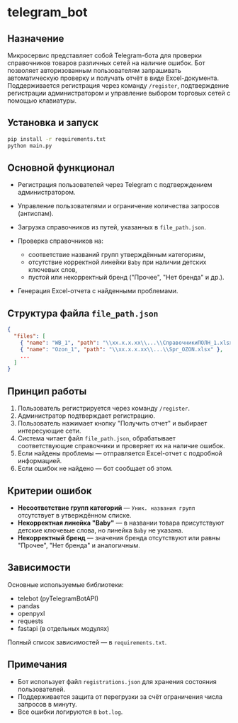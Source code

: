 # telegram\_bot

## Назначение

Микросервис представляет собой Telegram-бота для проверки справочников товаров различных сетей на наличие ошибок. Бот позволяет авторизованным пользователям запрашивать автоматическую проверку и получать отчёт в виде Excel-документа. Поддерживается регистрация через команду `/register`, подтверждение регистрации администратором и управление выбором торговых сетей с помощью клавиатуры.

## Установка и запуск

```bash
pip install -r requirements.txt
python main.py
```

## Основной функционал

* Регистрация пользователей через Telegram с подтверждением администратором.
* Управление пользователями и ограничение количества запросов (антиспам).
* Загрузка справочников из путей, указанных в `file_path.json`.
* Проверка справочников на:

  * соответствие названий групп утверждённым категориям,
  * отсутствие корректной линейки `Baby` при наличии детских ключевых слов,
  * пустой или некорректный бренд ("Прочее", "Нет бренда" и др.).
* Генерация Excel-отчета с найденными проблемами.

## Структура файла `file_path.json`

```json
{
  "files": [
    { "name": "WB_1", "path": "\\xx.x.x.xx\\...\\СправочникиПОЛН_1.xlsx" },
    { "name": "Ozon_1", "path": "\\xx.x.x.xx\\...\\Spr_OZON.xlsx" },
    ...
  ]
}
```

## Принцип работы

1. Пользователь регистрируется через команду `/register`.
2. Администратор подтверждает регистрацию.
3. Пользователь нажимает кнопку "Получить отчет" и выбирает интересующие сети.
4. Система читает файл `file_path.json`, обрабатывает соответствующие справочники и проверяет их на наличие ошибок.
5. Если найдены проблемы — отправляется Excel-отчет с подробной информацией.
6. Если ошибок не найдено — бот сообщает об этом.

## Критерии ошибок

* **Несоответствие групп категорий** — `Уник. названия групп` отсутствует в утверждённом списке.
* **Некорректная линейка "Baby"** — в названии товара присутствуют детские ключевые слова, но линейка `Baby` не указана.
* **Некорректный бренд** — значения бренда отсутствуют или равны "Прочее", "Нет бренда" и аналогичным.

## Зависимости

Основные используемые библиотеки:

* telebot (pyTelegramBotAPI)
* pandas
* openpyxl
* requests
* fastapi (в отдельных модулях)

Полный список зависимостей — в `requirements.txt`.

## Примечания

* Бот использует файл `registrations.json` для хранения состояния пользователей.
* Поддерживается защита от перегрузки за счёт ограничения числа запросов в минуту.
* Все ошибки логируются в `bot.log`.
